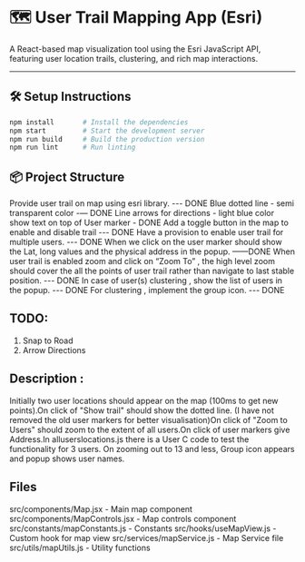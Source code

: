 # 🗺️ User Trail Mapping App (Esri)

A React-based map visualization tool using the Esri JavaScript API, featuring user location trails, clustering, and rich map interactions.

---

## 🛠️ Setup Instructions

```bash
npm install       # Install the dependencies
npm start         # Start the development server
npm run build     # Build the production version
npm run lint      # Run linting
```

## 📦 Project Structure

Provide user trail on map using esri library. --- DONE
Blue dotted line - semi transparent color -— DONE
Line arrows for directions - light blue color
show text on top of User marker - DONE
Add a toggle button in the map to enable and disable trail --- DONE
Have a provision to enable user trail for multiple users. --- DONE
When we click on the user marker should show the Lat, long values and the physical address in the popup. ——DONE
When user trail is enabled zoom and click on “Zoom To” , the high level zoom should cover the all the points of user trail rather than navigate to last stable position. --- DONE
In case of user(s) clustering , show the list of users in the popup. --- DONE
For clustering , implement the group icon. --- DONE

## TODO:

1. Snap to Road
2. Arrow Directions

## Description :

Initially two user locations should appear on the map (100ms to get new points).On click of "Show trail" should show the dotted line. (I have not removed the old user markers for better visualisation)On click of "Zoom to Users" should zoom to the extent of all users.On click of user markers give Address.In alluserslocations.js there is a User C code to test the functionality for 3 users.
On zooming out to 13 and less, Group icon appears and popup shows user names.

## Files

src/components/Map.jsx - Main map component
src/components/MapControls.jsx - Map controls component
src/constants/mapConstants.js - Constants
src/hooks/useMapView.js - Custom hook for map view
src/services/mapService.js - Map Service file
src/utils/mapUtils.js - Utility functions

```

```
